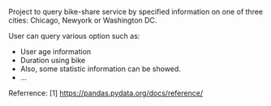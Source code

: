 Project to query bike-share service by specified information on one of three cities: Chicago, Newyork or Washington DC.

User can query various option such as:
- User age information
- Duration using bike
- Also, some statistic information can be showed.
- ...

Referrence:
 [1] https://pandas.pydata.org/docs/reference/